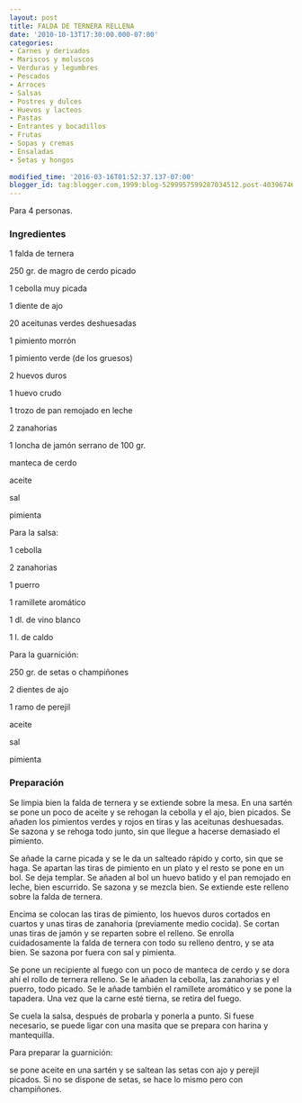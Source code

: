 ```yaml
---
layout: post
title: FALDA DE TERNERA RELLENA
date: '2010-10-13T17:30:00.000-07:00'
categories:
- Carnes y derivados
- Mariscos y moluscos
- Verduras y legumbres
- Pescados
- Arroces
- Salsas
- Postres y dulces
- Huevos y lacteos
- Pastas
- Entrantes y bocadillos
- Frutas
- Sopas y cremas
- Ensaladas
- Setas y hongos
 
modified_time: '2016-03-16T01:52:37.137-07:00'
blogger_id: tag:blogger.com,1999:blog-5299957599287034512.post-4039674693116310091
---
```


Para 4 personas.

<h3>Ingredientes</h3>

1 falda de ternera

250 gr. de magro de cerdo picado

1 cebolla muy picada

1 diente de ajo

20 aceitunas verdes deshuesadas

1 pimiento morrón

1 pimiento verde (de los gruesos)

2 huevos duros

1 huevo crudo

1 trozo de pan remojado en leche

2 zanahorias

1 loncha de jamón serrano de 100 gr.

manteca de cerdo

aceite

sal

pimienta

Para la salsa:

1 cebolla

2 zanahorias

1 puerro

1 ramillete aromático

1 dl. de vino blanco

1 l. de caldo

Para la guarnición:

250 gr. de setas o champiñones

2 dientes de ajo

1 ramo de perejil

aceite

sal

pimienta

<h3>Preparación</h3>

Se limpia bien la falda de ternera y se extiende sobre la mesa. En una sartén se pone un poco de aceite y se rehogan la cebolla y el ajo, bien picados. Se añaden los pimientos verdes y rojos en tiras y las aceitunas deshuesadas. Se sazona y se rehoga todo junto, sin que llegue a hacerse demasiado el pimiento.

Se añade la carne picada y se le da un salteado rápido y corto, sin que se haga. Se apartan las tiras de pimiento en un plato y el resto se pone en un bol. Se deja templar. Se añaden al bol un huevo batido y el pan remojado en leche, bien escurrido. Se sazona y se mezcla bien. Se extiende este relleno sobre la falda de ternera.

Encima se colocan las tiras de pimiento, los huevos duros cortados en cuartos y unas tiras de zanahoria (previamente medio cocida). Se cortan unas tiras de jamón y se reparten sobre el relleno. Se enrolla cuidadosamente la falda de ternera con todo su relleno dentro, y se ata bien. Se sazona por fuera con sal y pimienta.

Se pone un recipiente al fuego con un poco de manteca de cerdo y se dora ahí el rollo de ternera relleno. Se le añaden la cebolla, las zanahorias y el puerro, todo picado. Se le añade también el ramillete aromático y se pone la tapadera. Una vez que la carne esté tierna, se retira del fuego.

Se cuela la salsa, después de probarla y ponerla a punto. Si fuese necesario, se puede ligar con una masita que se prepara con harina y mantequilla.

Para preparar la guarnición:

se pone aceite en una sartén y se saltean las setas con ajo y perejil picados. Si no se dispone de setas, se hace lo mismo pero con champiñones.

